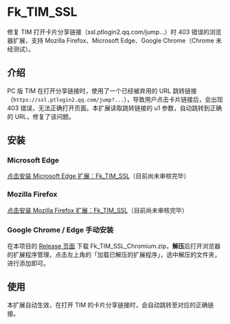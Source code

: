 # Fk_TIM_SSL

修复 TIM 打开卡片分享链接（ssl.ptlogin2.qq.com/jump...）时 403 错误的浏览器扩展，支持 Mozilla Firefox、Microsoft Edge、Google Chrome（Chrome 未经测试）。

## 介绍

PC 版 TIM 在打开分享链接时，使用了一个已经被弃用的 URL 跳转链接（```https://ssl.ptlogin2.qq.com/jump?...```），导致用户点击卡片链接后，会出现 403 错误，无法正确打开页面。本扩展读取跳转链接的 u1 参数，自动跳转到正确的 URL，修复了该问题。

## 安装

### Microsoft Edge

[点击安装 Microsoft Edge 扩展：Fk_TIM_SSL](https://microsoftedge.microsoft.com/addons/detail/Fk_TIM_SSL/miaiedlpcnohdifldlikafppbehdomoh)（目前尚未审核完毕）

### Mozilla Firefox

[点击安装 Mozilla Firefox 扩展：Fk_TIM_SSL](https://addons.mozilla.org/zh-CN/firefox/addon/fk_tim_ssl/)（目前尚未审核完毕）

### Google Chrome / Edge 手动安装

在本项目的 [Release 页面](https://github.com/Charon2050/Fk_TIM_SSL/releases/latest) 下载 Fk_TIM_SSL_Chromium.zip，**解压**后打开浏览器的扩展程序管理，点击左上角的「加载已解压的扩展程序」，选中解压的文件夹，进行添加即可。

## 使用

本扩展自动生效，在打开 TIM 的卡片分享链接时，会自动跳转至对应的正确链接。


